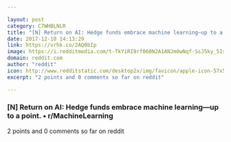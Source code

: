 ```yaml
---

layout: post
category: C7WHBLNLR
title: "[N] Return on AI: Hedge funds embrace machine learning—up to a point. • r/MachineLearning"
date: 2017-12-10 14:13:29
link: https://vrhk.co/2AQ0bIp
image: https://i.redditmedia.com/t-TkYiRI8rf060N2A1ANJm0wNqf-SsJ5ky_5IshKfA4.jpg?w=320&s=a08bafa833e708e30cdd97f143687e49
domain: reddit.com
author: "reddit"
icon: http://www.redditstatic.com/desktop2x/img/favicon/apple-icon-57x57.png
excerpt: "2 points and 0 comments so far on reddit"

---
```


### [N] Return on AI: Hedge funds embrace machine learning—up to a point. • r/MachineLearning

2 points and 0 comments so far on reddit